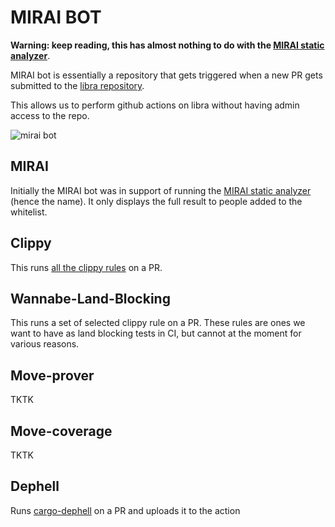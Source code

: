 # MIRAI BOT

**Warning: keep reading, this has almost nothing to do with the [MIRAI static analyzer](https://github.com/facebookexperimental/MIRAI)**.

MIRAI bot is essentially a repository that gets triggered when a new PR gets submitted to the [libra repository](https://www.github.com/diem/diem).

This allows us to perform github actions on libra without having admin access to the repo.

![mirai bot](mirai-bot.png)

## MIRAI

Initially the MIRAI bot was in support of running the [MIRAI static analyzer](https://github.com/facebookexperimental/MIRAI) (hence the name).
It only displays the full result to people added to the whitelist.

## Clippy

This runs [all the clippy rules](https://rust-lang.github.io/rust-clippy/master/) on a PR.

## Wannabe-Land-Blocking

This runs a set of selected clippy rule on a PR. These rules are ones we want to have as land blocking tests in CI, but cannot at the moment for various reasons.

## Move-prover

TKTK

## Move-coverage

TKTK

## Dephell

Runs [cargo-dephell](https://github.com/mimoo/cargo-dephell) on a PR and uploads it to the action
